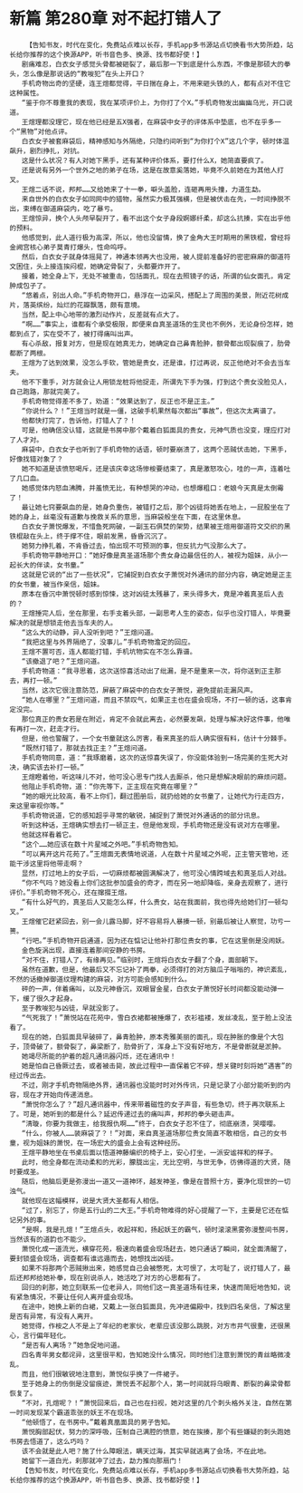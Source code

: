 # 新篇 第280章 对不起打错人了
        【告知书友，时代在变化，免费站点难以长存，手机app多书源站点切换看书大势所趋，站长给你推荐的这个换源APP，听书音色多、换源、找书都好使！】
       剧痛难忍，白衣女子感觉头骨都被砸裂了，最后那一下到底是什么东西，不像是那硕大的拳头，怎么像是那说话的“教唆犯”在头上开口？
       手机奇物出奇的坚硬，连王煊都觉得，平日揣在身上，不用来砸头铁的人，都有点对不住它这种属性。
       “鉴于你不尊重我的表现，我在某项评价上，为你打了个X。”手机奇物发出幽幽乌光，开口说道。
       王煊理都没理它，现在他已经是五X强者，在麻袋中女子的评体系中垫底，也不在乎多一个“黑物”对他点评。
       白衣女子被套麻袋后，精神感知与外隔绝，只隐约间听到“为你打个X”这几个字，顿时体温飙升，剧烈挣扎，对抗。
       这是什么状况？有人对她下黑手，还有某种评价体系，要打什么X，她简直要疯了。
       还是说有另外一个世外之地的弟子在场，这是在故意奚落她，毕竟不久前她在为其他人打叉。
       王煊二话不说，邦邦……又给她来了十一拳，噼头盖脸，连砸再用头撞，力道生勐。
       来自世外的白衣女子如同网中的猎物，虽然实力极其强横，但是被伏击在先，一时间挣脱不出，束缚在御道麻袋内，吃了暴亏。
       王煊惊异，换个人头颅早裂开了，看不出这个女子身段婀娜纤柔，却这么抗揍，实在出乎他的预料。
       他感觉到，此人道行极为高深，所以，他也没留情，换了金角大王时期用的黑铁棍，曾经将金阙宫核心弟子莫青打爆头，性命呜呼。
       然后，白衣女子就身体摇晃了，神通本领再大也没用，被人提前准备好的密密麻麻的御道符文困住，头上接连挨闷棍，她确定骨裂了，头都要炸开了。
       接着，她全身上下，无处不被重击，包括面孔，现在去照镜子的话，所谓的仙女面孔，肯定肿成包子了。
       “悠着点，别出人命。”手机奇物开口，悬浮在一边采风，搭配上了周围的美景，附近花树成片，落英缤纷，灿烂的花瓣飘落，颇有意境。
       当然，配上中心地带的激烈动作片，反差就有点大了。
       “啊……”事实上，谁都有个承受极限，即便来自真圣道场的生灵也不例外，无论身份怎样，她都到点了，实在受不了，被打得痛叫出声。
       有心杀敌，报复对方，但是现在她真无力，她确定自己鼻青脸肿，额骨都出现裂痕了，肋骨都断了两根。
       王煊为了达到效果，没怎么手软，管她是贵女，还是谁，打过再说，反正他绝对不会去当车夫。
       他不下重手，对方就会让人用锁龙桩将他捉走，所谓先下手为强，打到这个贵女没脸见人，自己跑路，那就完美了。
       手机奇物觉得差不多了，劝道：“效果达到了，反正也不是正主。”
       “你说什么？！”王煊当时就是一僵，这破手机果然每次都出“事故”，但这次太离谱了。
       他都快打完了，告诉他，打错人了？！
       可是，他确信没认错，这就是书房中那个戴着白狐面具的贵女，元神气质也没变，理应打对了人才对。
       麻袋中，白衣女子也听到了手机奇物的话语，顿时要崩溃了，这两个恶贼伏击她，下黑手，好像找错对象了？
       她不知道是该愤怒喝斥，还是该庆幸这场惨桉要结束了，真是激怒攻心，哇的一声，连着吐了几口血。
       她感觉体内怒血沸腾，并羞愤无比，有种想哭的冲动，也想爆粗口：老娘今天真是太倒霉了！
       最让她七窍要飙血的是，她身负重伤，被错打之后，那个凶徒将她丢在地上，一屁股坐在了她的身上，丝毫没有道歉与挽救关系的意思，当麻袋般坐在下面，在这里休息。
       白衣女子萧悦爆发，不惜鱼死网破，一副玉石俱焚的架势，结果被王煊用御道符文交织的黑铁棍敲在头上，终于撑不住，眼前发黑，昏昏沉沉了。
       她努力挣扎着，不肯昏过去，怕出现不可预测的事，但反抗力气没那么大了。
       手机奇物平静地开口：“她好像是真圣道场那个贵女身边最信任的人，被视为姐妹，从小一起长大的伴读，女书童。”
       这就是它说的“出了一些状况”，它捕捉到白衣女子萧悦对外通讯的部分内容，确定她是正主的女书童，被当作亲信，姐妹。
       原本在昏沉中萧悦顿时感到惊悚，这对凶徒太残暴了，来头得多大，竟是冲着真圣后人去的？
       王煊捶完人后，坐在那里，右手支着头部，一副思考人生的姿态，似乎也没打错人，毕竟要解决的就是想锁走他去当车夫的人。
       “这么大的动静，异人没听到吧？”王煊问道。
       “我把这里与外界隔绝了，没事儿。”手机奇物澹定的回应。
       王煊不置可否，连人都能打错，手机坑物实在不怎么靠谱。
       “该撤退了吧？”王煊问道。
       手机奇物道：“我寻思着，这次送惊喜活动出了纰漏，是不是重来一次，将你送到正主那去，再打一顿。”
       当然，这次它很注意防范，屏蔽了麻袋中的白衣女子萧悦，避免提前走漏风声。
       “她人在哪里？”王煊问道，而且不禁叹气，如果正主也在盛会现场，不打一顿的话，这事肯定没完。
       那位真正的贵女若是在附近，肯定不会就此离去，必然要发飙，处理与解决好这件事，他唯有再打一次，赶走才行。
       但是，他也警醒了，一个女书童就这么厉害，看来真圣的后人确实很有料，估计十分棘手。
       “既然打错了，那就去找正主？”王煊问道。
       手机奇物同意，道：“我琢磨着，这次的送惊喜失误了，你没能体验到一场完美的生死大对决，确实该去补打一顿。”
       王煊瞪着他，听这味儿不对，他可没心思专门找人去厮杀，他只是想解决眼前的麻烦问题。
       他阻止手机奇物，道：“你先等下，正主现在究竟在哪里？”
       “她的眼光比较高，看不上你们，翻过图册后，就扔给她的女书童了，让她代为行走四方，来这里审视你等。”
       手机奇物说道，它的感知超乎寻常的敏锐，捕捉到了萧悦对外通话的的部分讯息。
       听到这种话，王煊确实想去打一顿正主，但是他发现，手机奇物还是没有说对方在哪里。
       他就这样看着它。
       “这个……她应该在数十片星域之外吧。”手机奇物告知。
       “可以离开这片花苑了。”王煊面无表情地说道，人在数十片星域之外呢，正主管天管地，还能干涉这里将他带走啊？
       显然，打过地上的女子后，一切麻烦都被圆满解决了，他可没心情跨域去和真圣后人对战。
       “你不气吗？她没看上你们这批参加盛会的奇才，而在另一地却降临，亲身去观察了，进行评价。”手机奇物不死心，还在撺掇王煊。
       “有什么好气的，真圣后人又能怎么样，什么贵女，站在我面前，我也得先给她们打一顿勾叉。”
       王煊催它赶紧回去，别一会儿露马脚，好不容易将人暴揍一顿，别最后被让人察觉，功亏一篑。
       “行吧。”手机奇物开启通道，因为还在惦记让他补打那位贵女的事，它在这里倒是没闹妖。
       金色旋涡出现，直接连着那间安静的书房。
       “对不住，打错人了，有缘再见。”临别时，王煊将白衣女子翻了个身，面部朝下。
       虽然在道歉，但是，他最后又不忘记补了两拳，必须得打的对方脑瓜子嗡嗡的，神识紊乱，不然的话撤掉御道纹理构建的麻袋，对方可能会感知到什么。
       砰的一声，伴着痛叫，以及元神昏沉，双眼冒金星，白衣女子萧悦好长时间都没能动弹一下，缓了很久才起身。
       至于教唆犯与凶徒，早就没影了。
       “气死我了！”萧悦站在花苑中，雪白衣裙都被捶爆了，衣衫褴褛，发丝凌乱，至于脸上没法看了。
       现在的她，白狐面具早破碎了，鼻青脸肿，原本秀雅美丽的面孔，现在肿胀的像是个大包子，顶骨破了，额骨裂了，鼻梁断了，肋骨折了，浑身上下没有好地方，不是骨断就是淤肿。
       她竭尽所能的护着的超凡通讯器闪烁，还在通讯中！
       她是怕自己昏厥过去，或者被击毙，故此过程中一直保着它不碎，想关键时刻将她“遇害”的经过传出去。
       不过，刚才手机奇物隔绝外界，通讯器也没能时时对外传讯，只是记录了小部分能听到的内容，现在才开始向传递消息。
       “萧悦你怎么了？”超凡通讯器中，传来带着磁性的女子声音，有些急切，终于再次联系上了。可是，她听到的都是什么？延迟传递过去的痛叫声，邦邦的拳头砸击声。
       “清璇，你要为我做主，给我报仇啊……”终于，白衣女子忍不住了，彻底崩溃，哭嘤嘤。
       “什么，你被人……装麻袋了？！”对面，来自真圣道场那位贵女简直不敢相信，自己的女书童，视为姐妹的萧悦，在一场宏大的盛会上会有这种经历。
       王煊平静地坐在书桌后面以悟道神藤编织的椅子上，安心打坐，一派安谧祥和的样子。
       此时，他全身都在流动柔和的光彩，朦胧出尘，无比空明，与世无争，彷佛得道的大贤，随时要成圣。
       随后，他脑后更是弥漫出一道又一道神环，越发神圣，像是在普照十方，要净化现世的一切浊气。
       就他现在这幅模样，说是大贤大圣都有人相信。
       “过了，别忘了，你是五行山的二大王。”手机奇物难得的好心提醒了一下，主要是它还在惦记另外的事。
       “是啊，我是孔煊！”王煊点头，收起祥和，扬起妖王的霸气，顿时滚滚黑雾弥漫整间书房，当然该有的道韵也不能少。
       萧悦化成一道流光，横穿花苑，极速向着盛会现场赶去，她只通话了瞬间，就全面清醒了，要封锁盛会现场，调查都有谁远遁而去，她想找出凶徒。
       如果不将那两个恶贼揪出来，她感觉自己会被憋死，太可恨了，太可耻了，说打错人了，最后还邦邦给她补拳，现在别说杀人，她活吃了对方的心思都有了。
       回归的刹那，她立刻联系一位老异人，同他们这一真圣道场有往来，快速而简短地告知，说有紧急情况，不要让任何人离开盛会现场。
       在途中，她换上新的白裙，又戴上一张白狐面具，先冲进偏殿中，找到四名亲信，了解这里是否有异常，有没有人离开。
       她觉得，作桉之人不是上了年纪的老家伙，老辈应该没那么跳脱，对方市井气很重，还很黑心，言行偏年轻化。
       “是否有人离场？”她急促地问道。
       四名青年男女都诧异，这里很平和，告知她没什么情况，同时他们注意到萧悦的青丝略微凌乱。
       而且，他们很敏锐地注意到，萧悦似乎换了一件裙子。
       至于她身上的伤倒是没留痕迹，萧悦丢不起那个人，第一时间就将乌眼青、断裂的鼻梁骨都恢复了。
       “不对，孔煊呢？！”萧悦回来后，自己也在扫视，她对这里的几个刺头格外关注，自然在第一时间发现某个霸道乖张的妖王不在现场。
       “他顿悟了，在书房中。”戴着真凰面具的男子告知。
       萧悦胸部起伏，努力的深呼吸，压制自己满腔的愤意，她在挨揍，那个有些嫌疑的刺头跑她书房去悟道了，这么巧吗？
       该不会就是此人吧？施了什么障眼法，瞒天过海，其实早就逃离了会场，不在此地。
       她留下一道白光，刹那就冲了过去，勐力推向那扇门！
       【告知书友，时代在变化，免费站点难以长存，手机app多书源站点切换看书大势所趋，站长给你推荐的这个换源APP，听书音色多、换源、找书都好使！】